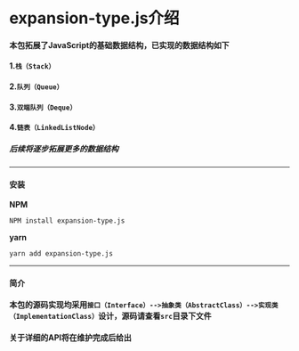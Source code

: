 # expansion-type.js介绍

#### 本包拓展了JavaScript的基础数据结构，已实现的数据结构如下

#### 1.`栈（Stack）`

#### 2.`队列（Queue）`

#### 3.`双端队列（Deque）`

#### 4.`链表（LinkedListNode）`

##### 后续将逐步拓展更多的数据结构

****

#### 安装

**NPM**
```
NPM install expansion-type.js
```

**yarn**
```
yarn add expansion-type.js
```
****

#### 简介

**本包的源码实现均采用`接口（Interface）-->抽象类（AbstractClass）-->实现类（ImplementationClass）`设计，源码请查看`src`目录下文件**



#### 关于详细的API将在维护完成后给出
